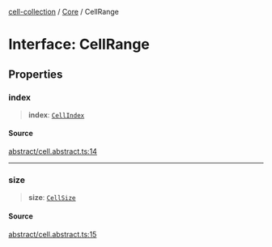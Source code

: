 [cell-collection](../../modules.md) / [Core](../index.md) / CellRange

# Interface: CellRange

## Properties

### index

> **index**: [`CellIndex`](CellIndex.md)

#### Source

[abstract/cell.abstract.ts:14](https://github.com/benoitlahoz/cell-collection/blob/5791fd20336b799b0bbb60c03a9d6cc62829c651/src/abstract/cell.abstract.ts#L14)

***

### size

> **size**: [`CellSize`](CellSize.md)

#### Source

[abstract/cell.abstract.ts:15](https://github.com/benoitlahoz/cell-collection/blob/5791fd20336b799b0bbb60c03a9d6cc62829c651/src/abstract/cell.abstract.ts#L15)
